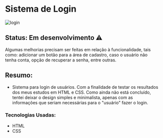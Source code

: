 # Sistema de Login

![login](https://user-images.githubusercontent.com/85134349/124674440-1b070080-de91-11eb-9d3b-2e8417731d5a.png)

## Status: Em desenvolvimento ⚠️

Algumas melhorias precisam ser feitas em relação à funcionalidade, tais como: adicionar um botão para a área de cadastro, caso o usuário não tenha conta, opção de recuperar a senha, entre outras.

## Resumo:

- Sistema para login de usuários. Com a finalidade de testar os resultados dos meus estudos em HTML e CSS. Como ainda não está concluído, tentei deixar o design simples e minimalista, apenas com as informações que seriam necessárias para o "usuário" fazer o login.

### Tecnologias Usadas:

- HTML
- CSS
